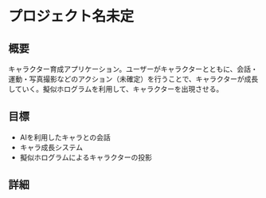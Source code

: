 # プロジェクト名未定
## 概要
キャラクター育成アプリケーション。ユーザーがキャラクターとともに、会話・運動・写真撮影などのアクション（未確定）を行うことで、キャラクターが成長していく。擬似ホログラムを利用して、キャラクターを出現させる。
## 目標
* AIを利用したキャラとの会話
* キャラ成長システム
* 擬似ホログラムによるキャラクターの投影
## 詳細
